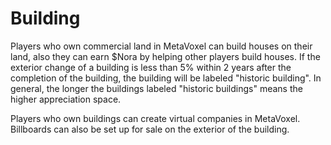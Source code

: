 # Building

Players who own commercial land in MetaVoxel can build houses on their land, also they can earn $Nora by helping other players build houses. If the exterior change of a building is less than 5% within 2 years after the completion of the building, the building will be labeled "historic building". In general, the longer the buildings labeled "historic buildings" means the higher appreciation space.

Players who own buildings can create virtual companies in MetaVoxel. Billboards can also be set up for sale on the exterior of the building.